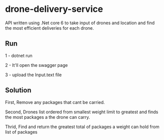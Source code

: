 # drone-delivery-service

API written using .Net core 6 to take input of drones and location and find the most efficient deliveries for each drone.

## Run

1 - dotnet run 

2 - It'll open the swagger page

3 - upload the Input.text file

## Solution

First, Remove any packages that cant be carried.

Second, Drones list ordered from smallest weight limit to greatest and finds the most packages a the drone can carry.

Thrid, Find and return the greatest total of packages a weight can hold from list of packages

